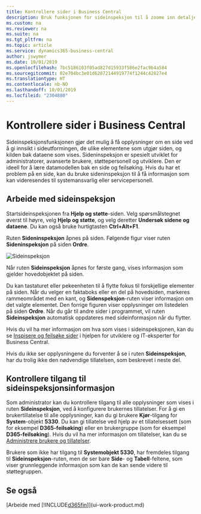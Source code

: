 ```yaml
---
title: Kontrollere sider i Business Central
description: Bruk funksjonen for sideinspeksjon til å zoome inn detaljer om sideutformingen og datakilden. Sideinspeksjonsfunksjonen er ideell for feilsøking av problemer med dataene.
ms.custom: na
ms.reviewer: na
ms.suite: na
ms.tgt_pltfrm: na
ms.topic: article
ms.service: dynamics365-business-central
author: jswymer
ms.date: 10/01/2019
ms.openlocfilehash: 7bc5186103f05ad827d15933f586e2fac9b4a584
ms.sourcegitcommit: 02e704bc3e01d62072144919774f1244c42827e4
ms.translationtype: HT
ms.contentlocale: nb-NO
ms.lasthandoff: 10/01/2019
ms.locfileid: "2304880"
---
```

# <a name="inspecting-pages-in-business-central"></a>Kontrollere sider i Business Central

Sideinspeksjonsfunksjonen gjør det mulig å få opplysninger om en side ved å gi innsikt i sideutformingen, de ulike elementene som utgjør siden, og kilden bak dataene som vises. Sideninspeksjon er spesielt utviklet for administratorer, avanserte brukere, støttepersonell og utviklere. Den er ideell for å lære datamodellen bak en side og feilsøking. Hvis du har et problem på en side, kan du bruke sideninspeksjon til å få informasjon som kan videresendes til systemansvarlig eller servicepersonell.

## <a name="working-with-page-inspection"></a>Arbeide med sideinspeksjon

Startsideinspeksjonen fra **Hjelp og støtte**-siden. Velg spørsmålstegnet øverst til høyre, velg **Hjelp og støtte**, og velg deretter **Undersøk sidene og dataene**. Du kan også bruke hurtigtasten **Ctrl+Alt+F1**.

Ruten **Sideninspeksjon** åpnes på siden. Følgende figur viser ruten **Sideninspeksjon** på siden **Ordre**.

![Sideinspeksjon](media/page-inspection-example.png)

Når ruten **Sideinspeksjon** åpnes for første gang, vises informasjon som gjelder hovedobjektet på siden.

Du kan tastaturet eller pekeenheten til å flytte fokus til forskjellige elementer på siden. Når du velger en faktaboks eller en del på hovedsiden, markeres rammeområdet med en kant, og **Sidenspeksjon**-ruten viser informasjon om det valgte elementet. Den forrige figuren viser opplysninger om listedelen på siden **Ordre**. Når du går til andre sider i programmet, vil ruten **Sideinspeksjon** automatisk oppdateres med sideinformasjon når du flytter.

Hvis du vil ha mer informasjon om hva som vises i sideinspeksjonen, kan du se [Inspisere og feilsøke sider](https://docs.microsoft.com/en-us/dynamics365/business-central/dev-itpro/developer/devenv-inspecting-pages) i hjelpen for utviklere og IT-eksperter for Business Central.

Hvis du ikke ser opplysningene du forventer å se i ruten **Sideinspeksjon**, har du trolig ikke den nødvendige tillatelsen, som beskrevet i neste del.

## <a name="controlling-access-to-page-inspection-details"></a>Kontrollere tilgang til sideinspeksjonsinformasjon

Som administrator kan du kontrollere tilgang til alle opplysninger som vises i ruten **Sideinspeksjon**, ved å konfigurere brukernes tillatelser. For å gi en brukertillatelse til alle opplysninger, kan du gi brukere **Kjør**-tilgang for **System**-objekt **5330**. Du kan gi tillatelse ved hjelp av et tillatelsessett (som for eksempel **D365-feilsøking**) eller en brukergruppe (som for eksempel **D365-feilsøking**). Hvis du vil ha mer informasjon om tillatelser, kan du se [Administrere brukere og tillatelser](ui-how-users-permissions.md).

Brukere som ikke har tilgang til **Systemobjekt 5330**, har fremdeles tilgang til **Sideinspeksjon**-ruten, men de ser bare **Side**- og **Tabell**-feltene, som viser grunnleggende informasjon som kan de kan sende videre til støttegruppen.

## <a name="see-also"></a>Se også

[Arbeide med [!INCLUDE[d365fin](includes/d365fin_md.md)]](ui-work-product.md)  
